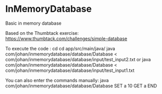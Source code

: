 # InMemoryDatabase
Basic in memory database

Based on the Thumbtack exercise:
https://www.thumbtack.com/challenges/simple-database


To execute the code :
cd cd app/src/main/java/
java com/johan/inmemorydatabase/database/Database < com/johan/inmemorydatabase/database/input/test_input2.txt
or 
java com/johan/inmemorydatabase/database/Database < com/johan/inmemorydatabase/database/input/test_input1.txt

You can also enter the commands manually:
java com/johan/inmemorydatabase/database/Database
SET a 10
GET a
END
